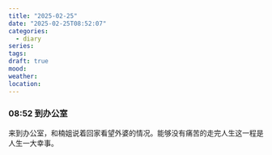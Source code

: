 ```yaml
---
title: "2025-02-25"
date: "2025-02-25T08:52:07"
categories:
  - diary
series: 
tags: 
draft: true
mood: 
weather: 
location:
---
```



### 08:52 到办公室

来到办公室，和楠姐说着回家看望外婆的情况。能够没有痛苦的走完人生这一程是人生一大幸事。
